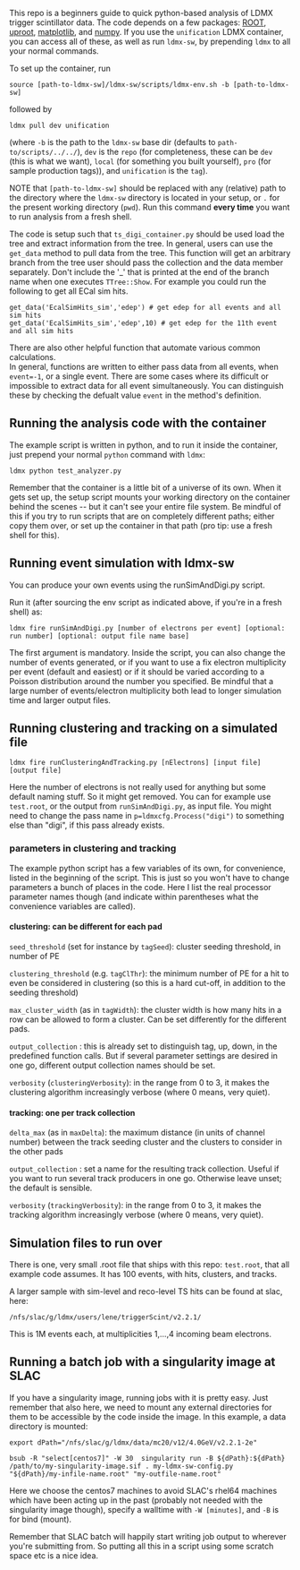 This repo is a beginners guide to quick python-based analysis of LDMX trigger scintillator data. 
The code depends on a few packages: [ROOT](https://root.cern.ch/downloading-root), [uproot](https://github.com/scikit-hep/uproot#jagged-array-performance), [matplotlib](https://matplotlib.org/3.2.1/users/installing.html), and [numpy](https://numpy.org/install/). If you use the `unification` LDMX container, you can access all of these, as well as run `ldmx-sw`, by prepending `ldmx` to all your normal commands. 

To set up the container, run

`source [path-to-ldmx-sw]/ldmx-sw/scripts/ldmx-env.sh -b [path-to-ldmx-sw]`

followed by

`ldmx pull dev unification  `

(where `-b` is the path to the `ldmx-sw` base dir (defaults to `path-to/scripts/../../`), `dev` is the `repo` (for completeness, these can be `dev` (this is what we want), `local` (for something you built yourself), `pro` (for sample production tags)), and `unification` is the `tag`).


NOTE that `[path-to-ldmx-sw]` should be replaced with any (relative) path to the directory where the `ldmx-sw` directory is located in your setup, or `.` for the present working directory (`pwd`). Run this command **every time** you want to run analysis from a fresh shell.

The code is setup such that `ts_digi_container.py` should be used load the tree and
extract information from the tree. In general, users can use the `get_data`
method to pull data from the tree. This function will get an arbitrary branch from 
the tree user should pass the collection and the data member separately.  Don't include
the '_' that is printed at the end of the branch name when one executes `TTree::Show`.
For example you could run the following to get all ECal sim hits.  

```
get_data('EcalSimHits_sim','edep') # get edep for all events and all sim hits
get_data('EcalSimHits_sim','edep',10) # get edep for the 11th event and all sim hits
```

There are also other helpful function that automate various common calculations.  
In general, functions are written to either pass data from all events, when `event=-1`,
or a single event.  There are some cases where its difficult or impossible to extract 
data for all event simultaneously.  You can distinguish these by checking the defualt
value `event` in the method's definition.

## Running the analysis code with the container

The example script is written in python, and to run it inside the container, just prepend your normal `python` command with `ldmx`:

`ldmx python test_analyzer.py`

Remember that the container is a little bit of a universe of its own. When it gets set up, the setup script mounts your working directory on the container behind the scenes -- but it can't see your entire file system. Be mindful of this if you try to run scripts that are on completely different paths; either copy them over, or set up the container in that path (pro tip: use a fresh shell for this). 


## Running event simulation with ldmx-sw

You can produce your own events using the runSimAndDigi.py script.

Run it (after sourcing the env script as indicated above, if you're in a fresh shell) as:

`ldmx fire runSimAndDigi.py [number of electrons per event] [optional: run number] [optional: output file name base]`

The first argument is mandatory.
Inside the script, you can also change the number of events generated, or if you want to use a fix electron multiplicity per event (default and easiest) or if it should be varied according to a Poisson distribution around the number you specified. Be mindful that a large number of events/electron multiplicity both lead to longer simulation time and larger output files. 




## Running clustering and tracking on a simulated file 
`ldmx fire runClusteringAndTracking.py [nElectrons] [input file] [output file]`

Here the number of electrons is not really used for anything but some default naming stuff. So it might get removed. 
You can for example use `test.root`, or the output from `runSimAndDigi.py`, as input file. You might need to change the pass name in  `p=ldmxcfg.Process("digi")` to something else than "digi", if this pass already exists.


### parameters in clustering and tracking
The example python script has a few variables of its own, for convenience, listed in the beginning of the script. This is just so you won't have to change parameters a bunch of places in the code. Here I list the real processor parameter names though (and indicate within parentheses what the convenience variables are called).

#### clustering: can be different for each pad
`seed_threshold` (set for instance by `tagSeed`): cluster seeding threshold, in number of PE

`clustering_threshold` (e.g. `tagClThr`): the minimum number of PE for a hit to even be considered in clustering (so this is a hard cut-off, in addition to the seeding threshold)

`max_cluster_width` (as in `tagWidth`): the cluster width is how many hits in a row can be allowed to form a cluster. Can be set differently for the different pads. 

`output_collection` : this is already set to distinguish tag, up, down, in the predefined function calls. But if several parameter settings are desired in one go, different output collection names should be set.

`verbosity` (`clusteringVerbosity`): in the range from 0 to 3, it makes the clustering algorithm increasingly verbose (where 0 means, very quiet). 


#### tracking: one per track collection
`delta_max` (as in `maxDelta`): the maximum distance (in units of channel number) between the track seeding cluster and the clusters to consider in the other pads

`output_collection` : set a name for the resulting track collection. Useful if you want to run several track producers in one go. Otherwise leave unset; the default is sensible. 

`verbosity` (`trackingVerbosity`): in the range from 0 to 3, it makes the tracking algorithm increasingly verbose (where 0 means, very quiet).


## Simulation files to run over
There is one, very small .root file that ships with this repo: `test.root`, that all example code assumes. It has 100 events, with hits, clusters, and tracks.

A larger sample with sim-level and reco-level TS hits can be found at slac, here:

`/nfs/slac/g/ldmx/users/lene/triggerScint/v2.2.1/`

This is 1M events each, at multiplicities 1,...,4 incoming beam electrons. 


## Running a batch job with a singularity image at SLAC
If you have a singularity image, running jobs with it is pretty easy. Just remember that also here, we need to mount any external directories for them to be accessible by the code inside the image. In this example, a data directory is mounted:

`export dPath="/nfs/slac/g/ldmx/data/mc20/v12/4.0GeV/v2.2.1-2e"`

`bsub -R "select[centos7]" -W 30  singularity run -B ${dPath}:${dPath} /path/to/my-singularity-image.sif . my-ldmx-sw-config.py  "${dPath}/my-infile-name.root" "my-outfile-name.root" `

Here we choose the centos7 machines to avoid SLAC's rhel64 machines which have been acting up in the past (probably not needed with the singularity image though), specify a walltime with `-W [minutes]`, and `-B` is for bind (mount). 

Remember that SLAC batch will happily start writing job output to wherever you're submitting from. So putting all this in a script using some scratch space etc is a nice idea.
